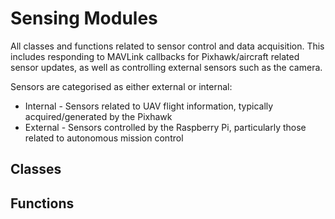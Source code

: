 # Sensing Modules

All classes and functions related to sensor control and data acquisition. This includes responding to MAVLink callbacks for Pixhawk/aircraft related sensor updates, as well as controlling external sensors such as the camera.

Sensors are categorised as either external or internal:
* Internal - Sensors related to UAV flight information, typically acquired/generated by the Pixhawk
* External - Sensors controlled by the Raspberry Pi, particularly those related to autonomous mission control

## Classes

## Functions